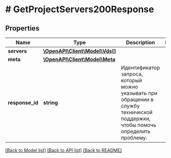# # GetProjectServers200Response

## Properties

Name | Type | Description | Notes
------------ | ------------- | ------------- | -------------
**servers** | [**\OpenAPI\Client\Model\Vds[]**](Vds.md) |  |
**meta** | [**\OpenAPI\Client\Model\Meta**](Meta.md) |  |
**response_id** | **string** | Идентификатор запроса, который можно указывать при обращении в службу технической поддержки, чтобы помочь определить проблему. |

[[Back to Model list]](../../README.md#models) [[Back to API list]](../../README.md#endpoints) [[Back to README]](../../README.md)
